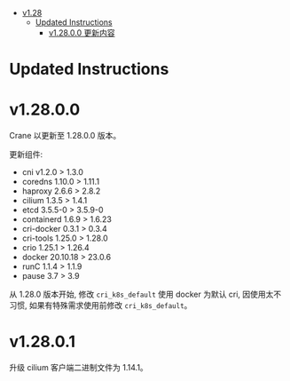 - [v1.28](#v128)
  - [Updated Instructions](#updated-instructions)
    - [v1.28.0.0 更新内容](#v12800)


# Updated Instructions

# v1.28.0.0

Crane 以更新至 1.28.0.0 版本。

更新组件:
  * cni v1.2.0 > 1.3.0
  * coredns 1.10.0 > 1.11.1
  * haproxy 2.6.6 > 2.8.2
  * cilium 1.3.5 > 1.4.1
  * etcd 3.5.5-0 > 3.5.9-0
  * containerd 1.6.9 > 1.6.23
  * cri-docker 0.3.1 > 0.3.4
  * cri-tools 1.25.0 > 1.28.0
  * crio 1.25.1 > 1.26.4
  * docker 20.10.18 > 23.0.6
  * runC 1.1.4 > 1.1.9
  * pause 3.7 > 3.9

从 1.28.0 版本开始, 修改 `cri_k8s_default` 使用 docker 为默认 cri, 因使用太不习惯, 如果有特殊需求使用前修改 `cri_k8s_default`。

# v1.28.0.1

升级 cilium 客户端二进制文件为 1.14.1。

